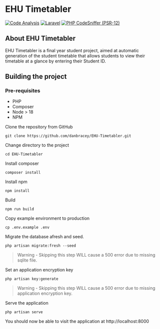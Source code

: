 # EHU Timetabler

[![Code Analysis](https://github.com/danbracey/EHU-Timetabler/actions/workflows/larastan.yml/badge.svg)](https://github.com/danbracey/EHU-Timetabler/actions/workflows/larastan.yml)
[![Laravel](https://github.com/danbracey/EHU-Timetabler/actions/workflows/laravel.yml/badge.svg)](https://github.com/danbracey/EHU-Timetabler/actions/workflows/laravel.yml)
[![PHP CodeSniffer (PSR-12)](https://github.com/danbracey/EHU-Timetabler/actions/workflows/linter-psr-12.yml/badge.svg)](https://github.com/danbracey/EHU-Timetabler/actions/workflows/linter-psr-12.yml)

## About EHU Timetabler
EHU Timetabler is a final year student project, aimed at automatic generation of the student timetable that allows students to view their timetable at a glance by entering their Student ID. 

## Building the project
### Pre-requisites
- PHP
- Composer
- Node > 18
- NPM

Clone the repository from GitHub
```
git clone https://github.com/danbracey/EHU-Timetabler.git
```

Change directory to the project
```
cd EHU-Timetabler
```

Install composer
```
composer install
```

Install npm
```
npm install
```

Build
```
npm run build
```

Copy example environment to production
```
cp .env.example .env
```

Migrate the database afresh and seed.
```
php artisan migrate:fresh --seed
```

>Warning - Skipping this step WILL cause a 500 error due to missing sqlite file.

Set an application encryption key
```
php artisan key:generate
```

>Warning - Skipping this step WILL cause a 500 error due to missing application encryption key.

Serve the application
```
php artisan serve
```

You should now be able to visit the application at http://localhost:8000
